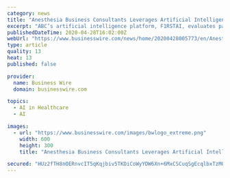 ```yaml
---
category: news
title: "Anesthesia Business Consultants Leverages Artificial Intelligence to Predict Practice Performance Amidst COVID-19 Pandemic"
excerpt: "ABC’s artificial intelligence platform, F1RSTAI, evaluates patient outcomes related to COVID-19 infections, providing projections and financial trends"
publishedDateTime: 2020-04-28T16:02:00Z
webUrl: "https://www.businesswire.com/news/home/20200428005773/en/Anesthesia-Business-Consultants-Leverages-Artificial-Intelligence-Predict"
type: article
quality: 13
heat: 13
published: false

provider:
  name: Business Wire
  domain: businesswire.com

topics:
  - AI in Healthcare
  - AI

images:
  - url: "https://www.businesswire.com/images/bwlogo_extreme.png"
    width: 600
    height: 300
    title: "Anesthesia Business Consultants Leverages Artificial Intelligence to Predict Practice Performance Amidst COVID-19 Pandemic"

secured: "HUz2fTH8nOERnvcIT5qKqjbiv5TKDiCoWyYDW6Xn+6MxCSCuqSgEcqlbxTzM0cBTqyojV531R+m0zB+yLmYDHZ4IVwwmkAa+k+PJDpmjqtAeABzWO37IXRseo/2BycGQ8UwiqK+T95mYHW5lLMZF6aDCJ82Bn/Nt/h+D5LPL+Ki4Iihb3qza/d/f+TvN/4d3o415jqkNqkPW38kvvXskpoEEgONEMuYuQX028xlaiX3k6Q7XG8Ku020jY+cxaAZilQxoKs6ZxKnSXReqguy/7lwq5Gz/Ni9kprzkkMey3hxuveXaBxp6bf3xGHtAexac;4SWtKyJnk0jeiNYPUxcF2w=="
---
```


